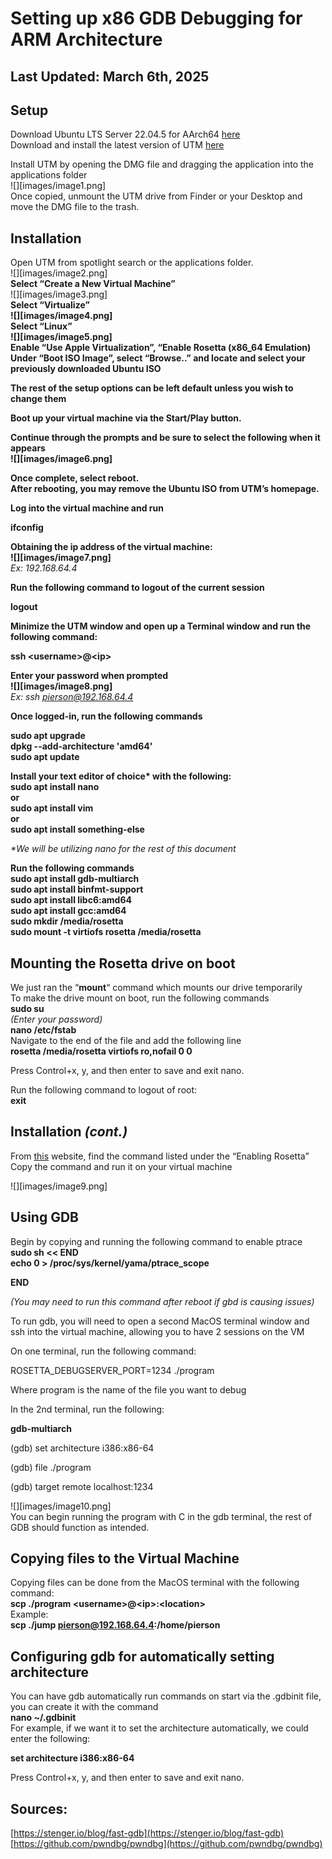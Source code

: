 # Setting up x86 GDB Debugging for ARM Architecture

## Last Updated: March 6th, 2025

## Setup

Download Ubuntu LTS Server 22.04.5 for AArch64 [here](https://cdimage.ubuntu.com/releases/22.04/release/)  
Download and install the latest version of UTM [here](https://mac.getutm.app)

Install UTM by opening the DMG file and dragging the application into the applications folder  
![][images/image1.png]  
Once copied, unmount the UTM drive from Finder or your Desktop and move the DMG file to the trash.

## Installation

Open UTM from spotlight search or the applications folder.  
![][images/image2.png]  
**Select “Create a New Virtual Machine”**  
![][images/image3.png]  
**Select “Virtualize”**  
**![][images/image4.png]**  
**Select “Linux”**  
**![][images/image5.png]**  
**Enable “Use Apple Virtualization”, “Enable Rosetta (x86\_64 Emulation)**  
**Under “Boot ISO Image”, select “Browse..” and locate and select your previously downloaded Ubuntu ISO**

**The rest of the setup options can be left default unless you wish to change them**

**Boot up your virtual machine via the Start/Play button.**

**Continue through the prompts and be sure to select the following when it appears**   
**![][images/image6.png]**

**Once complete, select reboot.**  
**After rebooting, you may remove the Ubuntu ISO from UTM’s homepage.**

**Log into the virtual machine and run** 

**ifconfig**

**Obtaining the ip address of the virtual machine:**  
**![][images/image7.png]**  
*Ex: 192.168.64.4*

**Run the following command to logout of the current session**

**logout**

**Minimize the UTM window and open up a Terminal window and run the following command:**

**ssh \<username\>@\<ip\>**

**Enter your password when prompted**  
**![][images/image8.png]**  
*Ex: ssh pierson@192.168.64.4*

**Once logged-in, run the following commands**

**sudo apt upgrade**  
**dpkg \--add-architecture 'amd64'**  
**sudo apt update**

**Install your text editor of choice\* with the following:**  
**sudo apt install nano**  
**or**  
**sudo apt install vim**  
**or**  
**sudo apt install something-else**

*\*We will be utilizing nano for the rest of this document*

**Run the following commands**  
**sudo apt install gdb-multiarch**  
**sudo apt install binfmt-support**  
**sudo apt install libc6:amd64**  
**sudo apt install gcc:amd64**  
**sudo mkdir /media/rosetta**  
**sudo mount \-t virtiofs rosetta /media/rosetta**

## Mounting the Rosetta drive on boot

We just ran the “**mount**“ command which mounts our drive temporarily  
To make the drive mount on boot, run the following commands  
**sudo su**  
*(Enter your password)*  
**nano /etc/fstab**  
Navigate to the end of the file and add the following line  
**rosetta /media/rosetta virtiofs ro,nofail 0 0**

Press Control+x, y, and then enter to save and exit nano.

Run the following command to logout of root:  
**exit**

## Installation *(cont.)*

From [this](https://docs.getutm.app/advanced/rosetta/) website, find the command listed under the “Enabling Rosetta”   
Copy the command and run it on your virtual machine

![][images/image9.png]

## Using GDB

Begin by copying and running the following command to enable ptrace  
**sudo sh \<\< END**  
**echo 0 \> /proc/sys/kernel/yama/ptrace\_scope**

**END**

*(You may need to run this command after reboot if gbd is causing issues)*

To run gdb, you will need to open a second MacOS terminal window and ssh into the virtual machine, allowing you to have 2 sessions on the VM

On one terminal, run the following command:

ROSETTA\_DEBUGSERVER\_PORT\=1234 ./program

Where program is the name of the file you want to debug

In the 2nd terminal, run the following:

**gdb-multiarch**

(gdb) set architecture i386:x86-64

(gdb) file ./program

(gdb) target remote localhost:1234

![][images/image10.png]  
You can begin running the program with C in the gdb terminal, the rest of GDB should function as intended.

## Copying files to the Virtual Machine

Copying files can be done from the MacOS terminal with the following command:  
**scp ./program \<username\>@\<ip\>:\<location\>**  
Example:  
**scp ./jump pierson@192.168.64.4:/home/pierson**

## Configuring gdb for automatically setting architecture

You can have gdb automatically run commands on start via the .gdbinit file, you can create it with the command  
**nano \~/.gdbinit**  
For example, if we want it to set the architecture automatically, we could enter the following:

**set architecture i386:x86-64**

Press Control+x, y, and then enter to save and exit nano.

## Sources:

[https://stenger.io/blog/fast-gdb](https://stenger.io/blog/fast-gdb)  
[https://github.com/pwndbg/pwndbg](https://github.com/pwndbg/pwndbg)
